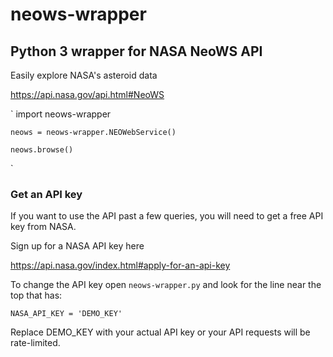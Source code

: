 # neows-wrapper

## Python 3 wrapper for NASA NeoWS API ##

Easily explore NASA's asteroid data

https://api.nasa.gov/api.html#NeoWS

`
    import neows-wrapper
	
    neows = neows-wrapper.NEOWebService()
	
    neows.browse()
`

### Get an API key ###

If you want to use the API past a few queries,
you will need to get a free API key from NASA.

Sign up for a NASA API key here

https://api.nasa.gov/index.html#apply-for-an-api-key

To change the API key open `neows-wrapper.py` and look for
the line near the top that has:

`NASA_API_KEY = 'DEMO_KEY'`

Replace DEMO_KEY with your actual API key or 
your API requests will be rate-limited.
